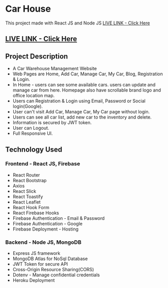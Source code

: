 # Car House

This project made with React JS and Node JS [LIVE LINK - Click Here](https://car-house-f74ee.web.app/)

## [LIVE LINK - Click Here](https://car-house-f74ee.web.app/)

## Project Description

* A Car Warehouse Management Website
* Web Pages are Home, Add Car, Manage Car, My Car, Blog, Registration & Login.
* In Home - users can see some available cars. users can update and manage car from here. Homepage also have 
    scrollable brand logo and office location map.
* Users can Registration & Login using Email, Password or Social login(Google).
* User can't visit Add Car, Manage Car, My Car page without login.
* Users can see all car list, add new car to the inventory and delete.
* Information is secured by JWT token.
* User can Logout.
* Full Responsive UI.


## Technology Used

### Frontend - React JS, Firebase

* React Router 
* React Bootstrap
* Axios
* React Slick
* React Toastify
* React Leaflet
* React Hook Form
* React Firebase Hooks
* Firebase Authentication - Email & Password
* Firebase Authentication - Google
* Firebase Deployment - Hosting

### Backend - Node JS, MongoDB 

* Express JS framework
* MongoDB Atlas for NoSql Database
* JWT Token for secure API
* Cross-Origin Resource Sharing(CORS)
* Dotenv - Manage confidential credentials
* Heroku Deployment